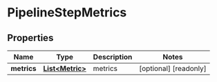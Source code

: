 

# PipelineStepMetrics

## Properties

Name | Type | Description | Notes
------------ | ------------- | ------------- | -------------
**metrics** | [**List&lt;Metric&gt;**](Metric.md) | metrics |  [optional] [readonly]




